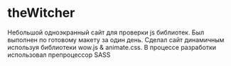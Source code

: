 # theWitcher

Небольшой одноэкранный сайт для проверки js библиотек. Был выполнен по готовому макету за один день. Сделал сайт динамичным используя библиотеки wow.js & animate.css. В процессе разработки использовал препроцессор SASS
